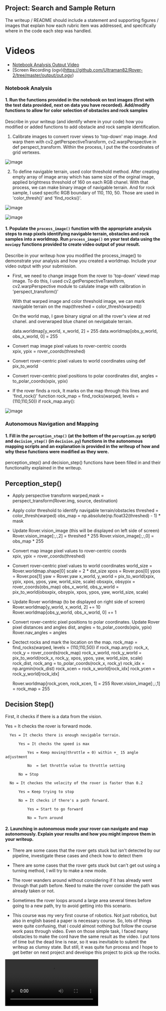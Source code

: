 ## Project: Search and Sample Return
The writeup / README should include a statement and supporting figures / images that explain how each rubric item was addressed, and specifically where in the code each step was handled.


# Videos
- [Notebook Analysis Output Video](https://github.com/Ultraman82/Rover-2/tree/master/output/test_mapping.mp4)
- [Screen Recording (ogv)(https://github.com/Ultraman82/Rover-2/tree/master/output/out.ogv)


### Notebook Analysis
#### 1. Run the functions provided in the notebook on test images (first with the test data provided, next on data you have recorded). Add/modify functions to allow for color selection of obstacles and rock samples
Describe in your writeup (and identify where in your code) how you modified or added functions to add obstacle and rock sample identification.

 1.  Calibrate images to convert rover views to  'top-down' map image. And warp them with cv2.getPerspectiveTransform, cv2.warpPerspective in def perspect_transform. Within the process, I put the the coordinates of grid vertexes.

![image](output/warped_example.jpg)
 
 
 
 2. To define navigable terrain, used color threshold method. After creating empty array of image array which has same size of the orginal image,  applied brightness threshold of 160 on each RGB chanel. With that process, we can make binary image of navigable terrain. And for rock sample, I used specific RGB boundary of 110, 110, 50.
 Those are used in 'color_thresh()' and 'find_rocks()'.
 
 
 ![image](output/warped_threshed.jpg)
 
 
 ![image](output/rocks_threshed.png)
  

#### 1. Populate the `process_image()` function with the appropriate analysis steps to map pixels identifying navigable terrain, obstacles and rock samples into a worldmap.  Run `process_image()` on your test data using the `moviepy` functions provided to create video output of your result. 

Describe in your writeup how you modified the process_image() to demonstrate your analysis and how you created a worldmap. Include your video output with your submission.


- First, we need to change image from the rover to 'top-down' viewd map image. To do this, I used cv2.getPerspectiveTransform,  cv2.warpPerspective module to calulate image with calibration in 'perspect_transform()'

  
  With that warped image and color threshold image, we can mark navigable terrain on the map(threshed = color_thresh(warped))
  
  On the world map, I gave binary signal on all the rover's view at red chanel. and overwraped blue chanel on nevigabale terrain.
  
    data.worldmap[y_world, x_world, 2] = 255
    data.worldmap[obs_y_world, obs_x_world, 0] = 255
    
- Convert map image pixel values to rover-centric coords    
    xpix, ypix = rover_coords(threshed)
    
- Convert rover-centric pixel values to world coordinates using def pix_to_world

- Convert rover-centric pixel positions to polar coordinates 
    dist, angles = to_polar_coords(xpix, ypix)
    
 - If the rover finds a rock, It marks on the map through this lines and 'find_rock()' function
     rock_map = find_rocks(warped, levels = (110,110,50))
     if rock_map.any():
 
 ![image](output/processed.png)
  

### Autonomous Navigation and Mapping

#### 1. Fill in the `perception_step()` (at the bottom of the `perception.py` script) and `decision_step()` (in `decision.py`) functions in the autonomous mapping scripts and an explanation is provided in the writeup of how and why these functions were modified as they were.
perception_step() and decision_step() functions have been filled in and their functionality explained in the writeup.

## Perception_step()

 - Apply perspective transform 
    warped,mask = perspect_transform(Rover.img, source, destination)
 
 - Apply color threshold to identify navigable terrain/obstacles
    threshed = color_thresh(warped)
    obs_map = np.absolute(np.float32(threshed) - 1)  *  mask
    
 - Update Rover.vision_image (this will be displayed on left side of screen)
    Rover.vision_image[:,:,2] = threshed * 255
    Rover.vision_image[:,:,0] = obs_map * 255
    
 - Convert map image pixel values to rover-centric coords    
    xpix, ypix = rover_coords(threshed)
    
 - Convert rover-centric pixel values to world coordinates
    world_size = Rover.worldmap.shape[0]
    scale = 2 * dst_size
    xpos = Rover.pos[0]
    ypos = Rover.pos[1]
    yaw = Rover.yaw
    x_world, y_world = pix_to_world(xpix, ypix, xpos, ypos,
                                yaw, world_size, scale)
    obsxpix, obsypix = rover_coords(obs_map)
    obs_x_world, obs_y_world = pix_to_world(obsxpix, obsypix, xpos, ypos,
                                           yaw, world_size, scale)
                                           
 - Update Rover worldmap (to be displayed on right side of screen)         
    Rover.worldmap[y_world, x_world, 2] += 10
    Rover.worldmap[obs_y_world, obs_x_world, 0] += 1
    
 - Convert rover-centric pixel positions to polar coordinates.   Update Rover pixel distances and angles
    dist, angles = to_polar_coords(xpix, ypix)
    Rover.nav_angles = angles
    
 - Dectect rocks and mark the location on the map.
    rock_map = find_rocks(warped, levels = (110,110,50))
    if rock_map.any():
      rock_x, rock_y = rover_coords(rock_map)
      rock_x_world, rock_y_world = pix_to_world(rock_x, rock_y, xpos, ypos,
                                                yaw, world_size, scale)
      rock_dist, rock_ang = to_polar_coords(rock_x, rock_y)
      rock_idx = np.argmin(rock_dist)
      rock_xcen = rock_x_world[rock_idx]
      rock_ycen = rock_y_world[rock_idx]
      
      Rover.worldmap[rock_ycen, rock_xcen, 1] = 255
      Rover.vision_image[:,:,1] = rock_map = 255
      
## Decision Step()

 First, it checks if there is a data from the vision.
 
  Yes = It checks the rover is forward mode.
  
      Yes = It checks there is enough nevigable terrain.
      
          Yes = It checks the speed is max
          
              Yes = Keep moving(throttle = 0) within +_ 15 angle adjustment 
              
              No  = Set throttle value to throttle setting
              
          No = Stop
          
      No = It checkes the velocity of the rover is faster than 0.2
      
          Yes = Keep trying to stop
          
          No = It checks if there's a path forward.
          
              Yes = Start to go forward
              
              No = Turn around
              
#### 2. Launching in autonomous mode your rover can navigate and map autonomously.  Explain your results and how you might improve them in your writeup. 

- There are some cases that the rover gets stuck but isn't detected by our pipeline, investigate these cases and check how to detect them

- There are some cases that the rover gets stuck but can't get out using a turning method, I will try to make a new mode.

- The rover wanders around without considering if it has already went through that path before. Need to make the rover consider the path was already taken or not.

- Sometimes the rover loops around a large area several times before going to a new path, try to avoid getting into this scenario.

- This course was my very first course of robotics. Not just robotics, but also in english based a paper is necessary course.
 So, lots of things were quite confusing, that i could almost nothing but follow the course work pass through video. Even on those simple task, I faced many obstacles to make the cord have the same result as the video. I put tons of time but the dead line is near, so it was inevitable to submit the writeup as clumsy state. But still, it was quite fun process and I hope to get better on next project and develope this project to pick up the rocks.

![video](output/out.ogv)

